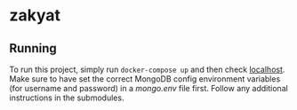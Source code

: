 # zakyat

## Running

To run this project, simply run `docker-compose up` and then check [localhost](http://localhost). Make sure to have set the correct MongoDB config environment variables (for username and password) in a _mongo.env_ file first. Follow any additional instructions in the submodules.
